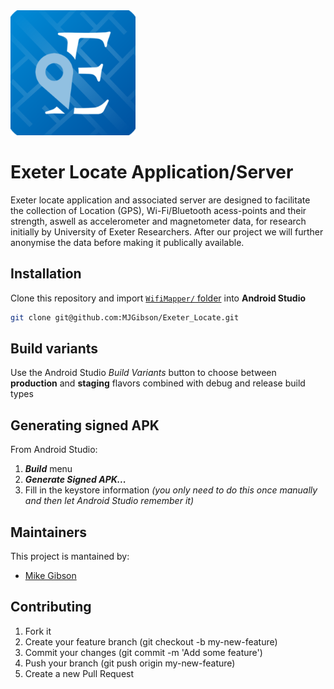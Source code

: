 <img src="WifiMapper/exeterlocate/src/main/exeter_locate_icon-playstore.png" width="200" alt="Exeter Locate logo"/>

# Exeter Locate Application/Server
Exeter locate application and associated server are designed to facilitate the collection of Location (GPS), Wi-Fi/Bluetooth acess-points and their strength, aswell as accelerometer and magnetometer data, for research initially by University of Exeter Researchers. After our project we will further anonymise the data before making it publically available.


## Installation
Clone this repository and import [```WifiMapper/``` folder](WifiMapper/) into **Android Studio**
```bash
git clone git@github.com:MJGibson/Exeter_Locate.git
```


## Build variants
Use the Android Studio *Build Variants* button to choose between **production** and **staging** flavors combined with debug and release build types


## Generating signed APK
From Android Studio:
1. ***Build*** menu
2. ***Generate Signed APK...***
3. Fill in the keystore information *(you only need to do this once manually and then let Android Studio remember it)*

## Maintainers
This project is mantained by:
* [Mike Gibson](http://github.com/MJGibson)


## Contributing

1. Fork it
2. Create your feature branch (git checkout -b my-new-feature)
3. Commit your changes (git commit -m 'Add some feature')
4. Push your branch (git push origin my-new-feature)
5. Create a new Pull Request

